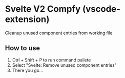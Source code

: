 # Svelte V2 Compfy (vscode-extension)
Cleanup unused component entries from working file

## How to use

1. Ctrl + Shift + P to run command pallete
2. Select "Svelte: Remove unused component entries"
3. There you go...

